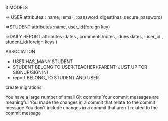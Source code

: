 
3 MODELS

=> USER
attributes : name, :email, :password_digest(has_secure_password)

=>STUDENT
attributes :name, user_id(foreign key)


=>DAILY REPORT
attributes :dates , comments/notes, :dues dates, :user_id , student_id(foreign keys )


ASSOCIATION
* USER HAS_MANY STUDENT
* STUDENT BELONG TO USER(TEACHER)(PARENT: JUST UP FOR SIGNUP/SIGNIN)
* report BELONG_TO STUDENT AND USER 

create migrations




 You have a large number of small Git commits
 Your commit messages are meaningful
 You made the changes in a commit that relate to the commit message
 You don't include changes in a commit that aren't related to the commit message